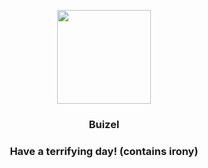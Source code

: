 <p align="center">
    <img src="https://raw.githubusercontent.com/PokeAPI/sprites/master/sprites/pokemon/418.png" width="150" height="150">
</p>
<h3 align="center"> <b>Buizel</b></h3>
<h3 align="center">Have a terrifying day! (contains irony)</h3>
